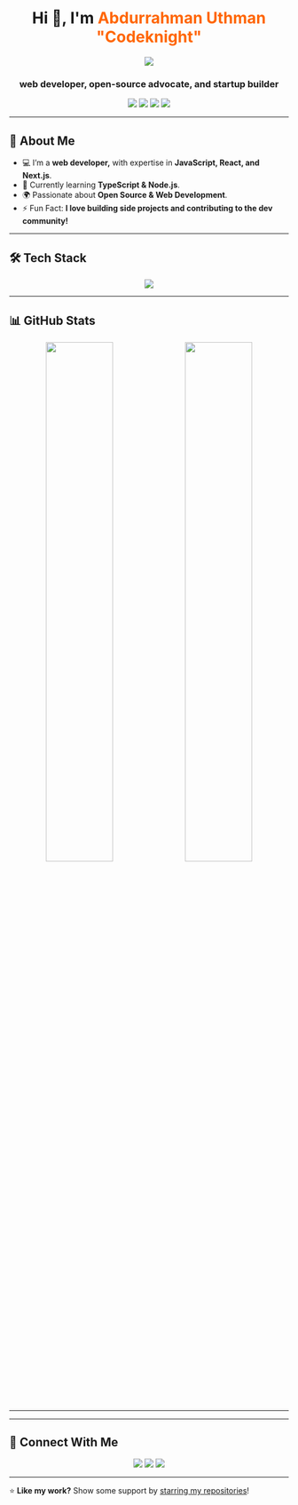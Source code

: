 
<!-- GitHub Profile Header -->
<h1 align="center">
  Hi 👋, I'm <span style="color:#ff6600;">Abdurrahman Uthman "Codeknight"</span>
</h1>

<p align="center">
  <img src="https://readme-typing-svg.herokuapp.com?font=Fira+Code&duration=2000&pause=1000&color=F75C7E&center=true&vCenter=true&width=500&lines=Web+Developer;JavaScript+|+React+|+Next.js;Passionate+about+Open+Source;Always+Learning+New+Tech!" />
</p>

<h3 align="center">web developer, open-source advocate, and startup builder</h3>

<!-- Social Links -->
<p align="center">
  <a href="https://yourwebsite.com" target="_blank"><img src="https://img.shields.io/badge/Portfolio-%231E90FF.svg?style=for-the-badge&logo=web&logoColor=white"></a>
  <a href="https://www.linkedin.com/in/uthman-abdurrahman-970210221?utm_source=share&utm_campaign=share_via&utm_content=profile&utm_medium=android_app" target="_blank"><img src="https://img.shields.io/badge/LinkedIn-%230A66C2.svg?style=for-the-badge&logo=linkedin&logoColor=white"></a>
  <a href="mailto:codeknightdojo@gmail.com"><img src="https://img.shields.io/badge/Gmail-D14836?style=for-the-badge&logo=gmail&logoColor=white"></a>
  <a href="https://twitter.com/codeknight0" target="_blank"><img src="https://img.shields.io/badge/Twitter-%231DA1F2.svg?style=for-the-badge&logo=twitter&logoColor=white"></a>
</p>

---

## 🚀 **About Me**
- 💻 I’m a **web developer,** with expertise in **JavaScript, React, and Next.js**.  
- 🎯 Currently learning **TypeScript & Node.js**.  
- 🌍 Passionate about **Open Source & Web Development**.  
- ⚡ Fun Fact: **I love building side projects and contributing to the dev community!**  

---

## 🛠 **Tech Stack**
<p align="center">
  <img src="https://skillicons.dev/icons?i=html,css,js,react,nextjs,nodejs,docker,git,github" />
</p>

---

## 📊 **GitHub Stats**
<p align="center">
  <img src="https://github-readme-stats.vercel.app/api?username=codeknight1&show_icons=true&theme=radical&hide_border=true" width="49%" />
  <img src="https://github-readme-streak-stats.herokuapp.com/?user=codeknight1&theme=radical&hide_border=true" width="49%" />
</p>

---

<!-- ## 📂 **Top Projects**
### 🔹 **[Project 1 Name](https://github.com/yourusername/project1)**
A short description of your project.
- 🚀 Tech Stack: **React, Node.js, MongoDB**
- ⭐ GitHub Stars: **[![GitHub stars](https://img.shields.io/github/stars/yourusername/project1.svg?style=social)](https://github.com/yourusername/project1/stargazers)**  

### 🔹 **[Project 2 Name](https://github.com/yourusername/project2)**
A short description of your project.
- 🚀 Tech Stack: **Next.js, TypeScript, Tailwind CSS**
- ⭐ GitHub Stars: **[![GitHub stars](https://img.shields.io/github/stars/yourusername/project2.svg?style=social)](https://github.com/yourusername/project2/stargazers)**  -->

---

## 🤝 **Connect With Me**
<p align="center">
  <a href="https://www.linkedin.com/in/uthman-abdurrahman-970210221?utm_source=share&utm_campaign=share_via&utm_content=profile&utm_medium=android_app"><img src="https://img.shields.io/badge/LinkedIn-0077B5?style=for-the-badge&logo=linkedin&logoColor=white"></a>
  <a href="mailto:codeknightdojo@gmail.com"><img src="https://img.shields.io/badge/Email-D14836?style=for-the-badge&logo=gmail&logoColor=white"></a>
  <a href="https://twitter.com/codeknight0"><img src="https://img.shields.io/badge/Twitter-1DA1F2?style=for-the-badge&logo=twitter&logoColor=white"></a>
</p>

---


⭐ **Like my work?** Show some support by [starring my repositories](https://github.com/codeknight1?tab=repositories)! 
